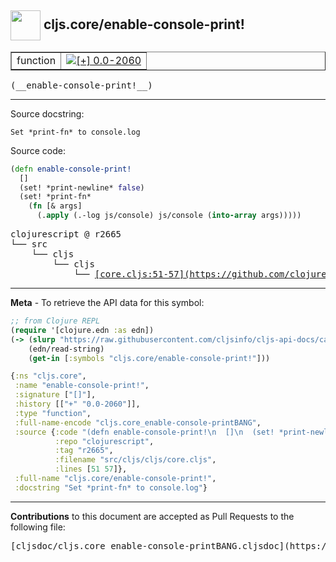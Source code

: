 ## <img width="48px" valign="middle" src="http://i.imgur.com/Hi20huC.png"> cljs.core/enable-console-print!

 <table border="1">
<tr>

<td>function</td>
<td><a href="https://github.com/cljsinfo/cljs-api-docs/tree/0.0-2060"><img valign="middle" alt="[+] 0.0-2060" src="https://img.shields.io/badge/+-0.0--2060-lightgrey.svg"></a> </td>
</tr>
</table>

 <samp>
(__enable-console-print!__)<br>
</samp>

---




Source docstring:

```
Set *print-fn* to console.log
```

Source code:

```clj
(defn enable-console-print!
  []
  (set! *print-newline* false)
  (set! *print-fn*
    (fn [& args]
      (.apply (.-log js/console) js/console (into-array args)))))
```

 <pre>
clojurescript @ r2665
└── src
    └── cljs
        └── cljs
            └── <ins>[core.cljs:51-57](https://github.com/clojure/clojurescript/blob/r2665/src/cljs/cljs/core.cljs#L51-L57)</ins>
</pre>


---

__Meta__ - To retrieve the API data for this symbol:

```clj
;; from Clojure REPL
(require '[clojure.edn :as edn])
(-> (slurp "https://raw.githubusercontent.com/cljsinfo/cljs-api-docs/catalog/cljs-api.edn")
    (edn/read-string)
    (get-in [:symbols "cljs.core/enable-console-print!"]))
```

```clj
{:ns "cljs.core",
 :name "enable-console-print!",
 :signature ["[]"],
 :history [["+" "0.0-2060"]],
 :type "function",
 :full-name-encode "cljs.core_enable-console-printBANG",
 :source {:code "(defn enable-console-print!\n  []\n  (set! *print-newline* false)\n  (set! *print-fn*\n    (fn [& args]\n      (.apply (.-log js/console) js/console (into-array args)))))",
          :repo "clojurescript",
          :tag "r2665",
          :filename "src/cljs/cljs/core.cljs",
          :lines [51 57]},
 :full-name "cljs.core/enable-console-print!",
 :docstring "Set *print-fn* to console.log"}

```

---

__Contributions__ to this document are accepted as Pull Requests to the following file:

 <pre>
[cljsdoc/cljs.core_enable-console-printBANG.cljsdoc](https://github.com/cljsinfo/cljs-api-docs/blob/master/cljsdoc/cljs.core_enable-console-printBANG.cljsdoc)
</pre>

